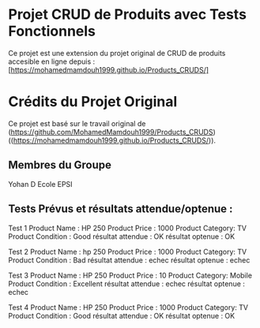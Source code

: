 # Projet CRUD de Produits avec Tests Fonctionnels
Ce projet est une extension du projet original de CRUD de produits accesible en ligne depuis : [https://mohamedmamdouh1999.github.io/Products_CRUDS/]

# Crédits du Projet Original
Ce projet est basé sur le travail original de (https://github.com/MohamedMamdouh1999/Products_CRUDS)((https://mohamedmamdouh1999.github.io/Products_CRUDS/)).
## Membres du Groupe
Yohan D
Ecole EPSI

## Tests Prévus et résultats attendue/optenue :
Test 1
Product Name : HP 250
Product Price : 1000
Product Category: TV
Product Condition : Good
résultat attendue : OK
résultat optenue : OK

Test 2
Product Name : hp 250
Product Price : 1000
Product Category: TV
Product Condition : Bad
résultat attendue : echec
résultat optenue : echec

Test 3
Product Name : HP 250
Product Price : 10
Product Category: Mobile  
Product Condition : Excellent
résultat attendue : echec
résultat optenue : echec

Test 4
Product Name : HP 250
Product Price : 1000
Product Category: TV
Product Condition : Good
résultat attendue : OK
résultat optenue : OK

